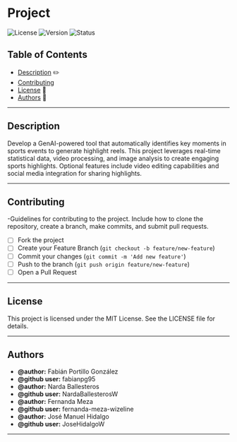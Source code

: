 # Project

![License](https://img.shields.io/badge/license-MIT-blue.svg)
![Version](https://img.shields.io/badge/version-1.0.0-brightgreen.svg)
![Status](https://img.shields.io/badge/status-active-success.svg)

## Table of Contents

- [Description](#description) :pencil2:
- [Contributing](#contributing)
- [License](#license) :page_with_curl:
- [Authors](#authors) :busts_in_silhouette:

___
## Description

Develop a GenAI-powered tool that automatically identifies key moments in sports events to generate highlight reels. This project leverages real-time statistical data, video processing, and image analysis to create engaging sports highlights. Optional features include video editing capabilities and social media integration for sharing highlights.

___
## Contributing

-Guidelines for contributing to the project. Include how to clone the repository, create a branch, make commits, and submit pull requests.

- [ ] Fork the project
- [ ] Create your Feature Branch (`git checkout -b feature/new-feature`)
- [ ] Commit your changes (`git commit -m 'Add new feature'`)
- [ ] Push to the branch (`git push origin feature/new-feature`)
- [ ] Open a Pull Request

___
## License
This project is licensed under the MIT License. See the LICENSE file for details.

___
## Authors

* **@author:** Fabián Portillo González 
* **@github user:** fabianpg95
* **@author:** Narda Ballesteros
* **@github user:** NardaBallesterosW
* **@author:** Fernanda Meza
* **@github user:** fernanda-meza-wizeline
* **@author:** José Manuel Hidalgo
* **@github user:** JoseHidalgoW
___
